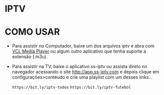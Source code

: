 # IPTV 

# COMO USAR
- Para assistir no Computador, baixe um dos arquivos iptv e abra com [VCL Media Player](https://www.videolan.org/vlc/) ou algum outro aplicativo que tenha suporte a extensão (.m3u).

- Para assistir na TV, baixe o aplicativo ss-iptv ou assista direto no navegador acessando o site http://app.ss-iptv.com e depois clique em configurações>contéudo e crie uma playlist com um desses links...

   `https://bit.ly/iptv-todos`  `https://bit.ly/iptv-futebol`
